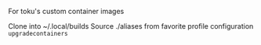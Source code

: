 For toku's custom container images

Clone into ~/.local/builds
Source ./aliases from favorite profile configuration
`upgradecontainers`
